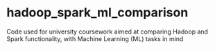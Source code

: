 # hadoop_spark_ml_comparison
Code used for university coursework aimed at comparing Hadoop and Spark functionality, with Machine Learning (ML) tasks in mind
